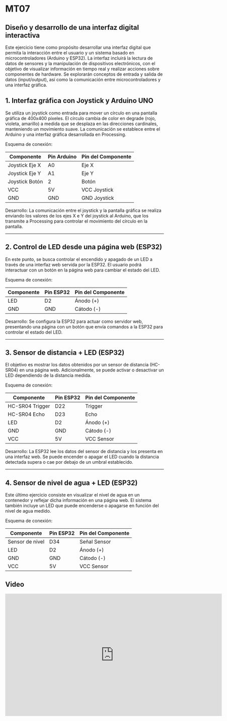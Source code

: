 # MT07
## Diseño y desarrollo de una interfaz digital interactiva

Este ejercicio tiene como propósito desarrollar una interfaz digital que permita la interacción entre el usuario y un sistema basado en microcontroladores (Arduino y ESP32). La interfaz incluirá la lectura de datos de sensores y la manipulación de dispositivos electrónicos, con el objetivo de visualizar información en tiempo real y realizar acciones sobre componentes de hardware. Se explorarán conceptos de entrada y salida de datos (input/output), así como la comunicación entre microcontroladores y una interfaz gráfica.

## 1. Interfaz gráfica con Joystick y Arduino UNO
Se utiliza un joystick como entrada para mover un círculo en una pantalla gráfica de 400x400 píxeles. El círculo cambia de color en degrade (rojo, violeta, amarillo) a medida que se desplaza en las direcciones cardinales, manteniendo un movimiento suave. La comunicación se establece entre el Arduino y una interfaz gráfica desarrollada en Processing.

Esquema de conexión:
<table style="width: 100%;">
  <thead>
    <tr>
      <th>Componente</th>
      <th>Pin Arduino</th>
      <th>Pin del Componente</th>
    </tr>
  </thead>
  <tbody>
    <tr>
      <td>Joystick Eje X</td>
      <td>A0</td>
      <td>Eje X</td>
    </tr>
    <tr>
      <td>Joystick Eje Y</td>
      <td>A1</td>
      <td>Eje Y</td>
    </tr>
    <tr>
      <td>Joystick Botón</td>
      <td>2</td>
      <td>Botón</td>
    </tr>
    <tr>
      <td>VCC</td>
      <td>5V</td>
      <td>VCC Joystick</td>
    </tr>
    <tr>
      <td>GND</td>
      <td>GND</td>
      <td>GND Joystick</td>
    </tr>
  </tbody>
</table>

Desarrollo: La comunicación entre el joystick y la pantalla gráfica se realiza enviando los valores de los ejes X e Y del joystick al Arduino, que los transmite a Processing para controlar el movimiento del círculo en la pantalla.

-------------

## 2. Control de LED desde una página web (ESP32)
En este punto, se busca controlar el encendido y apagado de un LED a través de una interfaz web servida por la ESP32. El usuario podrá interactuar con un botón en la página web para cambiar el estado del LED.

Esquema de conexión:
<table style="width: 100%;">
  <thead>
    <tr>
      <th>Componente</th>
      <th>Pin ESP32</th>
      <th>Pin del Componente</th>
    </tr>
  </thead>
  <tbody>
    <tr>
      <td>LED</td>
      <td>D2</td>
      <td>Ánodo (+)</td>
    </tr>
    <tr>
      <td>GND</td>
      <td>GND</td>
      <td>Cátodo (-)</td>
    </tr>
  </tbody>
</table>

Desarrollo: Se configura la ESP32 para actuar como servidor web, presentando una página con un botón que envía comandos a la ESP32 para controlar el estado del LED.

--------

## 3. Sensor de distancia + LED (ESP32)
El objetivo es mostrar los datos obtenidos por un sensor de distancia (HC-SR04) en una página web. Adicionalmente, se puede activar o desactivar un LED dependiendo de la distancia medida.

Esquema de conexión:
<table style="width: 100%;">
  <thead>
    <tr>
      <th>Componente</th>
      <th>Pin ESP32</th>
      <th>Pin del Componente</th>
    </tr>
  </thead>
  <tbody>
    <tr>
      <td>HC-SR04 Trigger</td>
      <td>D22</td>
      <td>Trigger</td>
    </tr>
    <tr>
      <td>HC-SR04 Echo</td>
      <td>D23</td>
      <td>Echo</td>
    </tr>
    <tr>
      <td>LED</td>
      <td>D2</td>
      <td>Ánodo (+)</td>
    </tr>
    <tr>
      <td>GND</td>
      <td>GND</td>
      <td>Cátodo (-)</td>
    </tr>
    <tr>
      <td>VCC</td>
      <td>5V</td>
      <td>VCC Sensor</td>
    </tr>
  </tbody>
</table>

Desarrollo: La ESP32 lee los datos del sensor de distancia y los presenta en una interfaz web. Se puede encender o apagar el LED cuando la distancia detectada supera o cae por debajo de un umbral establecido.

-------------

## 4. Sensor de nivel de agua + LED (ESP32)
Este último ejercicio consiste en visualizar el nivel de agua en un contenedor y reflejar dicha información en una página web. El sistema también incluye un LED que puede encenderse o apagarse en función del nivel de agua medido.

Esquema de conexión:
<table style="width: 100%;">
  <thead>
    <tr>
      <th>Componente</th>
      <th>Pin ESP32</th>
      <th>Pin del Componente</th>
    </tr>
  </thead>
  <tbody>
    <tr>
      <td>Sensor de nivel</td>
      <td>D34</td>
      <td>Señal Sensor</td>
    </tr>
    <tr>
      <td>LED</td>
      <td>D2</td>
      <td>Ánodo (+)</td>
    </tr>
    <tr>
      <td>GND</td>
      <td>GND</td>
      <td>Cátodo (-)</td>
    </tr>
    <tr>
      <td>VCC</td>
      <td>5V</td>
      <td>VCC Sensor</td>
    </tr>
  </tbody>
</table>

## Video

<iframe width="688" height="388" src="https://www.youtube.com/embed/BqAx07Z72MQ?si=9swNo9yurRLS2bQN" title="YouTube video player" frameborder="0" allow="accelerometer; autoplay; clipboard-write; encrypted-media; gyroscope; picture-in-picture; web-share" referrerpolicy="strict-origin-when-cross-origin" allowfullscreen></iframe>